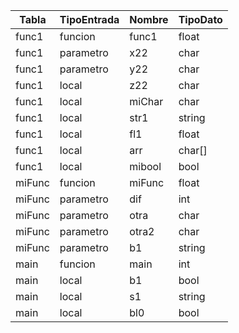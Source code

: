| Tabla  | TipoEntrada | Nombre | TipoDato |
| ------ | ----------- | ------ | -------- |
| func1  | funcion     | func1  | float    |
| func1  | parametro   | x22    | char     |
| func1  | parametro   | y22    | char     |
| func1  | local       | z22    | char     |
| func1  | local       | miChar | char     |
| func1  | local       | str1   | string   |
| func1  | local       | fl1    | float    |
| func1  | local       | arr    | char[]   |
| func1  | local       | mibool | bool     |
| miFunc | funcion     | miFunc | float    |
| miFunc | parametro   | dif    | int      |
| miFunc | parametro   | otra   | char     |
| miFunc | parametro   | otra2  | char     |
| miFunc | parametro   | b1     | string   |
| main   | funcion     | main   | int      |
| main   | local       | b1     | bool     |
| main   | local       | s1     | string   |
| main   | local       | bl0    | bool     |
